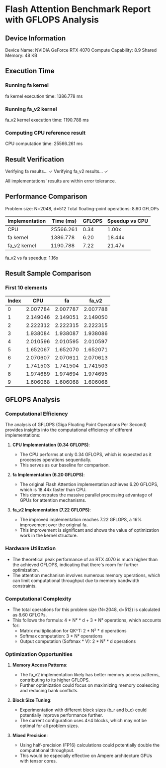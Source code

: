 # Flash Attention Benchmark Report with GFLOPS Analysis

## Device Information
Device Name: NVIDIA GeForce RTX 4070
Compute Capability: 8.9
Shared Memory: 48 KB

## Execution Time
### Running fa kernel
fa kernel execution time: 1386.778 ms

### Running fa_v2 kernel
fa_v2 kernel execution time: 1190.788 ms

### Computing CPU reference result
CPU computation time: 25566.261 ms

## Result Verification
Verifying fa results... ✓
Verifying fa_v2 results... ✓

All implementations' results are within error tolerance.

## Performance Comparison
Problem size: N=2048, d=512
Total floating-point operations: 8.60 GFLOPs

| Implementation | Time (ms) | GFLOPS | Speedup vs CPU |
|----------------|-----------|--------|----------------|
| CPU            | 25566.261 | 0.34   | 1.00x          |
| fa kernel      | 1386.778  | 6.20   | 18.44x         |
| fa_v2 kernel   | 1190.788  | 7.22   | 21.47x         |

fa_v2 vs fa speedup: 1.16x

## Result Sample Comparison
### First 10 elements
| Index | CPU      | fa       | fa_v2    |
|-------|----------|----------|----------|
| 0     | 2.007784 | 2.007787 | 2.007788 |
| 1     | 2.149046 | 2.149051 | 2.149050 |
| 2     | 2.222312 | 2.222315 | 2.222315 |
| 3     | 1.938084 | 1.938087 | 1.938086 |
| 4     | 2.010596 | 2.010595 | 2.010597 |
| 5     | 1.652067 | 1.652070 | 1.652071 |
| 6     | 2.070607 | 2.070611 | 2.070613 |
| 7     | 1.741503 | 1.741504 | 1.741503 |
| 8     | 1.974689 | 1.974694 | 1.974695 |
| 9     | 1.606068 | 1.606068 | 1.606068 |

## GFLOPS Analysis

### Computational Efficiency
The analysis of GFLOPS (Giga Floating Point Operations Per Second) provides insights into the computational efficiency of different implementations:

1. **CPU Implementation (0.34 GFLOPS)**:
   - The CPU performs at only 0.34 GFLOPS, which is expected as it processes operations sequentially.
   - This serves as our baseline for comparison.

2. **fa Implementation (6.20 GFLOPS)**:
   - The original Flash Attention implementation achieves 6.20 GFLOPS, which is 18.44x faster than CPU.
   - This demonstrates the massive parallel processing advantage of GPUs for attention mechanisms.

3. **fa_v2 Implementation (7.22 GFLOPS)**:
   - The improved implementation reaches 7.22 GFLOPS, a 16% improvement over the original fa.
   - This improvement is significant and shows the value of optimization work in the kernel structure.

### Hardware Utilization
- The theoretical peak performance of an RTX 4070 is much higher than the achieved GFLOPS, indicating that there's room for further optimization.
- The attention mechanism involves numerous memory operations, which can limit computational throughput due to memory bandwidth constraints.

### Computational Complexity
- The total operations for this problem size (N=2048, d=512) is calculated as 8.60 GFLOPs.
- This follows the formula: 4 * N² * d + 3 * N² operations, which accounts for:
  - Matrix multiplication for QK^T: 2 * N² * d operations
  - Softmax computation: 3 * N² operations
  - Output computation (Softmax * V): 2 * N² * d operations

### Optimization Opportunities
1. **Memory Access Patterns**: 
   - The fa_v2 implementation likely has better memory access patterns, contributing to its higher GFLOPS.
   - Further optimization could focus on maximizing memory coalescing and reducing bank conflicts.

2. **Block Size Tuning**:
   - Experimentation with different block sizes (b_r and b_c) could potentially improve performance further.
   - The current configuration uses 4×4 blocks, which may not be optimal for all problem sizes.

3. **Mixed Precision**:
   - Using half-precision (FP16) calculations could potentially double the computational throughput.
   - This would be especially effective on Ampere architecture GPUs with tensor cores.
